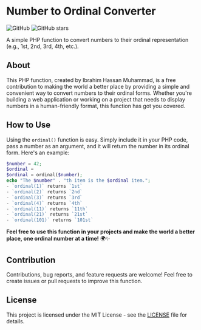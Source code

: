 # Number to Ordinal Converter

![GitHub](https://img.shields.io/github/license/ibkhaleal/convert-number-to-ordinal-in-php)
![GitHub stars](https://img.shields.io/github/stars/ibkhaleal/convert-number-to-ordinal-in-php?style=social)

A simple PHP function to convert numbers to their ordinal representation (e.g., 1st, 2nd, 3rd, 4th, etc.).

## About

This PHP function, created by Ibrahim Hassan Muhammad, is a free contribution to making the world a better place by providing a simple and convenient way to convert numbers to their ordinal forms. Whether you're building a web application or working on a project that needs to display numbers in a human-friendly format, this function has got you covered.

## How to Use

Using the `ordinal()` function is easy. Simply include it in your PHP code, pass a number as an argument, and it will return the number in its ordinal form. Here's an example:

```php
$number = 42;
$ordinal =
$ordinal = ordinal($number);
echo "The $number" . "th item is the $ordinal item.";
- `ordinal(1)` returns `1st`
- `ordinal(2)` returns `2nd`
- `ordinal(3)` returns `3rd`
- `ordinal(4)` returns `4th`
- `ordinal(11)` returns `11th`
- `ordinal(21)` returns `21st`
- `ordinal(101)` returns `101st`
```

**Feel free to use this function in your projects and make the world a better place, one ordinal number at a time!** 🌍✨

## Contribution

Contributions, bug reports, and feature requests are welcome! Feel free to create issues or pull requests to improve this function.

## License

This project is licensed under the MIT License - see the [LICENSE](LICENSE) file for details.
